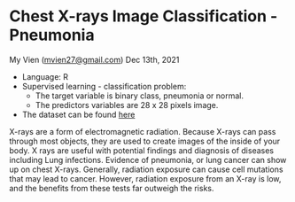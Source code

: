 # Chest X-rays Image Classification - Pneumonia
My Vien (mvien27@gmail.com)
Dec 13th, 2021
- Language: R
- Supervised learning - classification problem:
  - The target variable is binary class, pneumonia or normal.
  - The predictors variables are 28 x 28 pixels image.
- The dataset can be found [here](https://www.kaggle.com/paultimothymooney/chest-xray-pneumonia)

X-rays are a form of electromagnetic radiation. Because X-rays can pass through most objects, they are used to create images of the inside of your body. 
X rays are useful with potential findings and diagnosis of diseases including Lung infections. Evidence of pneumonia, or lung cancer can show up on chest X-rays. 
Generally, radiation exposure can cause cell mutations that may lead to cancer. However, radiation exposure from an X-ray is low, 
and the benefits from these tests far outweigh the risks. 
